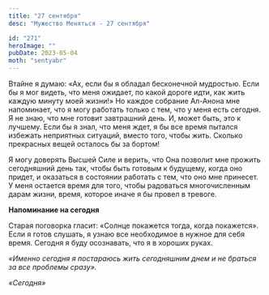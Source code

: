 ```yaml
---
title: "27 сентября"
desc: "Мужество Меняться - 27 сентября"

id: "271"
heroImage: ""
pubDate: 2023-05-04
moth: "sentyabr"
---
```


Втайне я думаю: «Ах, если бы я обладал бесконечной мудростью. Если бы я мог
видеть, что меня ожидает, по какой дороге идти, как жить каждую минуту моей
жизни!» Но каждое собрание Ал-Анона мне напоминает, что я могу работать только
с тем, что у меня есть сегодня. Я не знаю, что мне готовит завтрашний день. И,
может быть, это к лучшему. Если бы я знал, что меня ждет, я бы все время
пытался избежать неприятных ситуаций, вместо того, чтобы жить. Сколько
прекрасных вещей осталось бы за бортом!

Я могу доверять Высшей Силе и верить, что Она позволит мне прожить сегодняшний
день так, чтобы быть готовым к будущему, когда оно придет, и оказаться в
состоянии работать с тем, что оно мне принесет. У меня остается время для
того, чтобы радоваться многочисленным дарам жизни, время, которое иначе я бы
провел в тревоге.

**Напоминание на сегодня**

Старая поговорка гласит: «Солнце покажется тогда, когда покажется». Если я
готов слушать, я узнаю все необходимое в нужное для себя время. Сегодня я буду
осознавать, что я в хороших руках.

_«Именно сегодня я постараюсь жить сегодняшним днем и не браться за все
проблемы сразу»._

_«Сегодня»_
